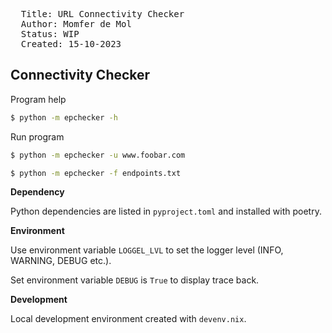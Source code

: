 
<pre>
  Title: URL Connectivity Checker
  Author: Momfer de Mol
  Status: WIP
  Created: 15-10-2023
</pre>

## Connectivity Checker

Program help
```sh
$ python -m epchecker -h
```

Run program
```sh
$ python -m epchecker -u www.foobar.com
```

```sh
$ python -m epchecker -f endpoints.txt
```

**Dependency**

Python dependencies are listed in `pyproject.toml` and installed with poetry.

**Environment**

Use environment variable `LOGGEL_LVL` to set the logger level (INFO, WARNING, DEBUG etc.).

Set environment variable `DEBUG` is `True` to display trace back.

**Development**

Local development environment created with `devenv.nix`.
